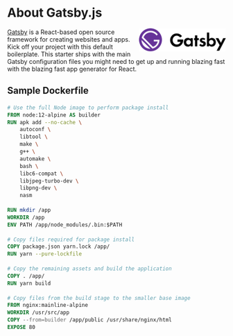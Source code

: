 # About Gatsby.js

<a target="_blank" rel="noopener noreferrer" href="https://www.gatsbyjs.com">
    <img alt="Gatsby.js Logo" align="right" src="/gatsby.js/logo.svg" width="200px" />
</a>

[Gatsby](https://www.gatsbyjs.com) is a React-based open source framework for creating websites and apps. Kick off your project with this default boilerplate. This starter ships with the main Gatsby configuration files you might need to get up and running blazing fast with the blazing fast app generator for React.

## Sample Dockerfile
```Dockerfile
# Use the full Node image to perform package install
FROM node:12-alpine AS builder
RUN apk add --no-cache \
    autoconf \
    libtool \
    make \
    g++ \
    automake \
    bash \
    libc6-compat \
    libjpeg-turbo-dev \
    libpng-dev \
    nasm

RUN mkdir /app
WORKDIR /app
ENV PATH /app/node_modules/.bin:$PATH

# Copy files required for package install
COPY package.json yarn.lock /app/
RUN yarn --pure-lockfile

# Copy the remaining assets and build the application
COPY . /app/
RUN yarn build

# Copy files from the build stage to the smaller base image
FROM nginx:mainline-alpine
WORKDIR /usr/src/app
COPY --from=builder /app/public /usr/share/nginx/html
EXPOSE 80
```
